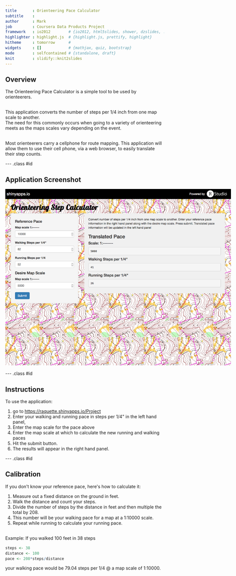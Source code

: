 ```yaml
---
title       : Orienteering Pace Calculator
subtitle    : 
author      : Mark
job         : Coursera Data Products Project
framework   : io2012        # {io2012, html5slides, shower, dzslides, ...}
highlighter : highlight.js  # {highlight.js, prettify, highlight}
hitheme     : tomorrow      # 
widgets     : []            # {mathjax, quiz, bootstrap}
mode        : selfcontained # {standalone, draft}
knit        : slidify::knit2slides
---
```

<!-- Limit image width and height -->
<style type='text/css'>
img {
    max-height: 560px;
    max-width: 964px;
}
</style>

<!-- Center image on slide -->
<script src="http://ajax.aspnetcdn.com/ajax/jQuery/jquery-1.7.min.js"></script>
<script type='text/javascript'>
$(function() {
    $("p:has(img)").addClass('centered');
});
</script>

## Overview

The Orienteering Pace Calculator is a simple tool to be used by orienteerers.  

<br>This application converts the number of steps per 1/4 inch from one map scale to another.  
The need for this commonly occurs when going to a variety of orienteering meets as the maps scales 
vary depending on the event.  

<br>Most orienteerers carry a cellphone for route mapping. This application will allow them to use their cell
phone, via a web browser, to easily translate their step counts. 

--- .class #id 

## Application Screenshot

![width](snapshot.png)

--- .class #id

## Instructions

To use the application:  <br>
1. go to https://raquette.shinyapps.io/Project  
2. Enter your walking and running pace in steps per 1/4" in the left hand panel,  
3. Enter the map scale for the pace above  
4. Enter the map scale at which to calculate the new running and walking paces  
5. Hit the submit button.   
6. The results will appear in the right hand panel.  

--- .class #id

## Calibration

If you don't know your reference pace, here's how to calculate it:  <br>
1. Measure out a fixed distance on the ground in feet.  
2. Walk the distance and count your steps.  
3. Divide the number of steps by the distance in feet and then multiple the total by 208.  
4. This number will be your walking pace for a map at a 1:10000 scale.  
5. Repeat while running to calculate your running pace.  

<br>Example: If you walked 100 feet in 38 steps

```r
steps <- 38
distance <- 100
pace <- 208*steps/distance
```
your walking pace would be 79.04 steps per 1/4 @ a map scale of 1:10000.

